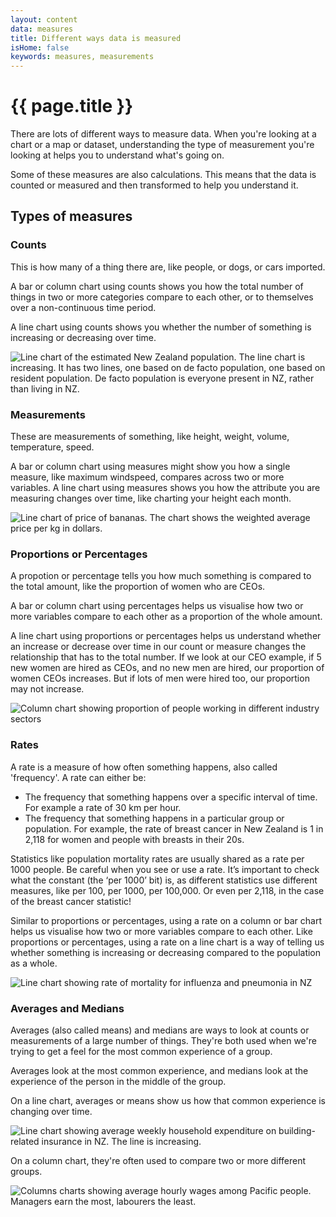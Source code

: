 ```yaml
---
layout: content
data: measures
title: Different ways data is measured
isHome: false
keywords: measures, measurements
---
```


# {{ page.title }}

There are lots of different ways to measure data. When you're looking at a chart or a map or dataset, understanding the type of measurement you're looking at helps you to understand what's going on.

Some of these measures are also calculations. This means that the data is counted or measured and then transformed to help you understand it.

## Types of measures

### Counts

This is how many of a thing there are, like people, or dogs, or cars imported. 

A bar or column chart using counts shows you how the total number of things in two or more categories compare to each other, or to themselves over a non-continuous time period.

A line chart using counts shows you whether the number of something is increasing or decreasing over time.

![Line chart of the estimated New Zealand population. The line chart is increasing. It has two lines, one based on de facto population, one based on resident population. De facto population is everyone present in NZ, rather than living in NZ.]({{site.baseurl}}/assets/img/charts/line-example.png)

### Measurements

These are measurements of something, like height, weight, volume, temperature, speed. 

A bar or column chart using measures might show you how a single measure, like maximum windspeed, compares across two or more variables.
A line chart using measures shows you how the attribute you are measuring changes over time, like charting your height each month.

![Line chart of price of bananas. The chart shows the weighted average price per kg in dollars.]({{site.baseurl}}/assets/img/charts/line-shape-spiky.png)

### Proportions or Percentages

A propotion or percentage tells you how much something is compared to the total amount, like the proportion of women who are CEOs. 

A bar or column chart using percentages helps us visualise how two or more variables compare to each other as a proportion of the whole amount.

A line chart using proportions or percentages helps us understand whether an increase or decrease over time in our count or measure changes the relationship that has to the total number. If we look at our CEO example, if 5 new women are hired as CEOs, and no new men are hired, our proportion of women CEOs increases. But if lots of men were hired too, our proportion may not increase.

![Column chart showing proportion of people working in different industry sectors]({{site.baseurl}}/assets/img/charts/measures-proportion.png)

### Rates

A rate is a measure of how often something happens, also called 'frequency'. A rate can either be:

- The frequency that something happens over a specific interval of time. For example a rate of 30 km per hour.
- The frequency that something happens in a particular group or population. For example, the rate of breast cancer in New Zealand is 1 in 2,118 for women and people with breasts in their 20s.

Statistics like population mortality rates are usually shared as a rate per 1000 people. Be careful when you see or use a rate. It’s important to check what the constant (the ‘per 1000’ bit) is, as different statistics use different measures, like per 100, per 1000, per 100,000. Or even per 2,118, in the case of the breast cancer statistic!

Similar to proportions or percentages, using a rate on a column or bar chart helps us visualise how two or more variables compare to each other.
Like proportions or percentages, using a rate on a line chart is a way of telling us whether something is increasing or decreasing compared to the population as a whole.

![Line chart showing rate of mortality for influenza and pneumonia in NZ]({{site.baseurl}}/assets/img/charts/measures-rate.png)

### Averages and Medians

Averages (also called means) and medians are ways to look at counts or measurements of a large number of things. They're both used when we're trying to get a feel for the most common experience of a group.

Averages look at the most common experience, and medians look at the experience of the person in the middle of the group.

On a line chart, averages or means show us how that common experience is changing over time.

![Line chart showing average weekly household expenditure on building-related
insurance in NZ. The line is increasing.]({{site.baseurl}}/assets/img/charts/measures-avg-line.png)

On a column chart, they're often used to compare two or more different groups.

![Columns charts showing average hourly wages among Pacific people. Managers earn the most, labourers the least.]({{site.baseurl}}/assets/img/charts/measures-avg-col.png)